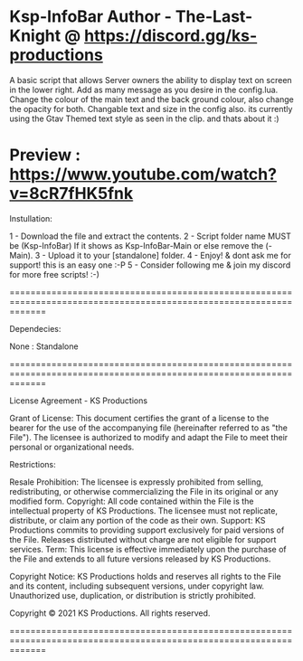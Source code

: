 
Ksp-InfoBar
Author - The-Last-Knight @ https://discord.gg/ks-productions
===================================================================================================================

A basic script that allows Server owners the ability to display text on screen in the lower right. Add as many message as you desire in the config.lua. Change the colour of the main text and the back ground colour, also change the opacity for both. Changable text and size in the config also. its currently using the Gtav Themed text style as seen in the clip. and thats about it :) 

Preview : https://www.youtube.com/watch?v=8cR7fHK5fnk
===================================================================================================================

Instullation:

1 - Download the file and extract the contents.
2 - Script folder name MUST be (Ksp-InfoBar) If it shows as Ksp-InfoBar-Main or else remove the (-Main).
3 - Upload it to your [standalone] folder.
4 - Enjoy! & dont ask me for support! this is an easy one :-P
5 - Consider following me & join my discord for more free scripts! :-)

===================================================================================================================

Dependecies:

None : Standalone 

===================================================================================================================

License Agreement - KS Productions

Grant of License: This document certifies the grant of a license to the bearer for the use of the accompanying file (hereinafter referred to as "the File"). The licensee is authorized to modify and adapt the File to meet their personal or organizational needs.

Restrictions:

Resale Prohibition: The licensee is expressly prohibited from selling, redistributing, or otherwise commercializing the File in its original or any modified form.
Copyright: All code contained within the File is the intellectual property of KS Productions. The licensee must not replicate, distribute, or claim any portion of the code as their own.
Support: KS Productions commits to providing support exclusively for paid versions of the File. Releases distributed without charge are not eligible for support services.
Term: This license is effective immediately upon the purchase of the File and extends to all future versions released by KS Productions.

Copyright Notice: KS Productions holds and reserves all rights to the File and its content, including subsequent versions, under copyright law. Unauthorized use, duplication, or distribution is strictly prohibited.

Copyright © 2021 KS Productions. All rights reserved.

===================================================================================================================
